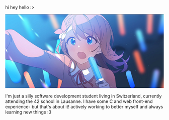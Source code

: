 hi hey hello :>

![I really like minori from project sekai! she's one of my role models really](minori_fan.jpg)

I'm just a silly software development student living in Switzerland, currently attending the 42 school in Lausanne.
I have some C and web front-end experience- but that's about it! actively working to better myself and always learning new things :3

<!--
**FireInsidE-fie/fireinside-fie** is a ✨ _special_ ✨ repository because its `README.md` (this file) appears on your GitHub profile.

Here are some ideas to get you started:

- 🔭 I’m currently working on ...
- 🌱 I’m currently learning ...
- 👯 I’m looking to collaborate on ...
- 🤔 I’m looking for help with ...
- 💬 Ask me about ...
- 📫 How to reach me: ...
- 😄 Pronouns: ...
- ⚡ Fun fact: ...
-->
